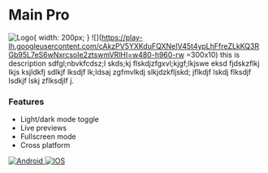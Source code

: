 
# Main Pro

![Logo](https://play-lh.googleusercontent.com/cAkzPV5YXKduFQXNeIV45t4ypLhFfreZLkKQ3RGb95L7eS6wNxrcsoIe2ztswmVRlHI=w480-h960-rw){ width: 200px; }
![](https://play-lh.googleusercontent.com/cAkzPV5YXKduFQXNeIV45t4ypLhFfreZLkKQ3RGb95L7eS6wNxrcsoIe2ztswmVRlHI=w480-h960-rw =300x10)
this is description sdfgl;nbvkfcdsz;l skds;kj flskdjzfgxvl;kjgf;lkjswe eksd fjdskzflkj lkjs ksjldkfj sdlkjf lksdjf lk;ldsaj zgfmvlkdj slkjdzkfljskd; jflkdjf lskdj flksdjf lsdkjf lskj zflksdjlf j.
### Features

- Light/dark mode toggle
- Live previews
- Fullscreen mode
- Cross platform


<div id="badges">
  <a href= "https://www.w3schools.com/tags/tag_a.asp">
    <img src="https://img.shields.io/badge/android-grey?style=for-the-badge&logo=android&logoColor=white" alt="Android"/>
  </a>
  <a href= ">>>>>>>>>>>>>>>>>>>>>>>>>>>>>>>>">
    <img src="https://img.shields.io/badge/iphone-blue?style=for-the-badge&logo=apple&logoColor=white" alt="IOS"/>
  </a>
</div>
